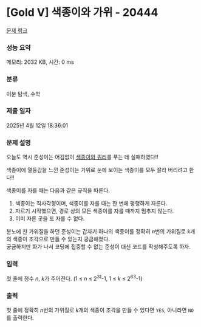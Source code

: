 # [Gold V] 색종이와 가위 - 20444 

[문제 링크](https://www.acmicpc.net/problem/20444) 

### 성능 요약

메모리: 2032 KB, 시간: 0 ms

### 분류

이분 탐색, 수학

### 제출 일자

2025년 4월 12일 18:36:01

### 문제 설명

<p>오늘도 역시 준성이는 어김없이 <a href="https://www.acmicpc.net/problem/18246">색종이와 쿼리</a>를 푸는 데 실패하였다!!</p>

<p>색종이에 열등감을 느낀 준성이는 가위로 눈에 보이는 색종이를 모두 잘라 버리려고 한다!!</p>

<p>색종이를 자를 때는 다음과 같은 규칙을 따른다.</p>

<ol>
	<li>색종이는 직사각형이며, 색종이를 자를 때는 한 변에 평행하게 자른다.</li>
	<li>자르기 시작했으면, 경로 상의 모든 색종이를 자를 때까지 멈추지 않는다.</li>
	<li>이미 자른 곳을 또 자를 수 없다.</li>
</ol>

<p>분노에 찬 가위질을 하던 준성이는 갑자기 하나의 색종이를 정확히 <em>n</em>번의 가위질로 <em>k</em>개의 색종이 조각으로 만들 수 있는지 궁금해졌다.<br>
궁금하지만 화가 나서 코딩에 집중할 수 없는 준성이 대신 코드를 작성해주도록 하자.</p>

### 입력 

 <p>첫 줄에 정수 <em>n</em>, <i>k</i>가 주어진다. (1 ≤ <em>n </em>≤ 2<sup>31</sup>-1, 1 ≤ <em>k </em>≤ 2<sup>63</sup>-1)</p>

### 출력 

 <p>첫 줄에 정확히 <em>n</em>번의 가위질로 <em>k</em>개의 색종이 조각을 만들 수 있다면 <code>YES</code>, 아니라면 <code>NO</code>를 출력한다.</p>

